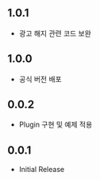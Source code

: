 ## 1.0.1
* 광고 해지 관련 코드 보완
## 1.0.0
* 공식 버전 배포
## 0.0.2
* Plugin 구현 및 예제 적용
## 0.0.1
* Initial Release
